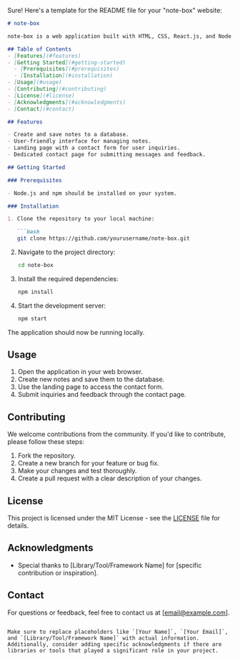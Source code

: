 Sure! Here's a template for the README file for your "note-box" website:

```markdown
# note-box

note-box is a web application built with HTML, CSS, React.js, and Node.js. It allows users to take notes and save them to a database. Additionally, it features a landing page with a contact form that redirects users to a dedicated contact page for submitting inquiries and feedback.

## Table of Contents
- [Features](#features)
- [Getting Started](#getting-started)
  - [Prerequisites](#prerequisites)
  - [Installation](#installation)
- [Usage](#usage)
- [Contributing](#contributing)
- [License](#license)
- [Acknowledgments](#acknowledgments)
- [Contact](#contact)

## Features

- Create and save notes to a database.
- User-friendly interface for managing notes.
- Landing page with a contact form for user inquiries.
- Dedicated contact page for submitting messages and feedback.

## Getting Started

### Prerequisites

- Node.js and npm should be installed on your system.

### Installation

1. Clone the repository to your local machine:

   ```bash
   git clone https://github.com/yourusername/note-box.git
   ```

2. Navigate to the project directory:

   ```bash
   cd note-box
   ```

3. Install the required dependencies:

   ```bash
   npm install
   ```

4. Start the development server:

   ```bash
   npm start
   ```

The application should now be running locally.

## Usage

1. Open the application in your web browser.
2. Create new notes and save them to the database.
3. Use the landing page to access the contact form.
4. Submit inquiries and feedback through the contact page.

## Contributing

We welcome contributions from the community. If you'd like to contribute, please follow these steps:

1. Fork the repository.
2. Create a new branch for your feature or bug fix.
3. Make your changes and test thoroughly.
4. Create a pull request with a clear description of your changes.

## License

This project is licensed under the MIT License - see the [LICENSE](LICENSE) file for details.

## Acknowledgments

- Special thanks to [Library/Tool/Framework Name] for [specific contribution or inspiration].

## Contact

For questions or feedback, feel free to contact us at [email@example.com].
```

Make sure to replace placeholders like `[Your Name]`, `[Your Email]`, and `[Library/Tool/Framework Name]` with actual information. Additionally, consider adding specific acknowledgments if there are libraries or tools that played a significant role in your project.

